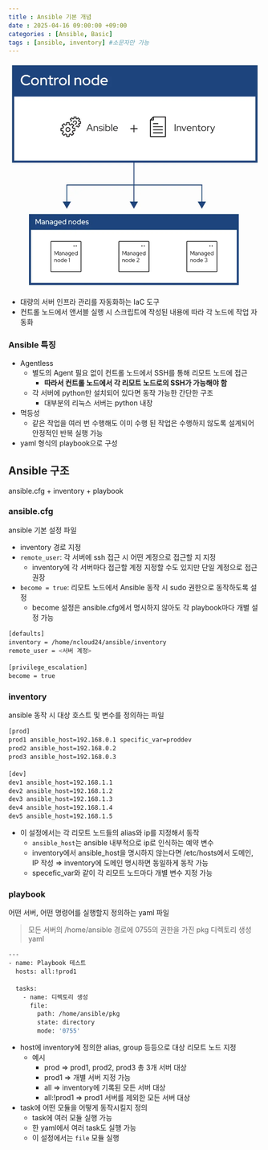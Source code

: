 ```yaml
---
title : Ansible 기본 개념
date : 2025-04-16 09:00:00 +09:00
categories : [Ansible, Basic]
tags : [ansible, inventory] #소문자만 가능
---
```


![Ansible1.png](/assets/img/linux/Ansible1.png)

- 대량의 서버 인프라 관리를 자동화하는 IaC 도구
- 컨트롤 노드에서 앤서블 실행 시 스크립트에 작성된 내용에 따라 각 노드에 작업 자동화

### Ansible 특징

- Agentless
    - 별도의 Agent 필요 없이 컨트롤 노드에서 SSH를 통해 리모트 노드에 접근
        - **따라서 컨트롤 노드에서 각 리모트 노드로의 SSH가 가능해야 함**
    - 각 서버에 python만 설치되어 있다면 동작 가능한 간단한 구조
        - 대부분의 리눅스 서버는 python 내장
- 멱등성
    - 같은 작업을 여러 번 수행해도 이미 수행 된 작업은 수행하지 않도록 설계되어 안정적인 반복 실행 가능
- yaml 형식의 playbook으로 구성

## Ansible 구조

ansible.cfg + inventory + playbook

### ansible.cfg

ansible 기본 설정 파일

- inventory 경로 지정
- `remote_user`: 각 서버에 ssh 접근 시 어떤 계정으로 접근할 지 지정
    - inventory에 각 서버마다 접근할 계정 지정할 수도 있지만 단일 계정으로 접근 권장
- `become = true`: 리모트 노드에서 Ansible 동작 시 sudo 권한으로 동작하도록 설정
    - become 설정은 ansible.cfg에서 명시하지 않아도 각 playbook마다 개별 설정 가능

```bash
[defaults]
inventory = /home/ncloud24/ansible/inventory
remote_user = <서버 계정>

[privilege_escalation]
become = true
```

### inventory

ansible 동작 시 대상 호스트 및 변수를 정의하는 파일

```bash
[prod]
prod1 ansible_host=192.168.0.1 specific_var=proddev
prod2 ansible_host=192.168.0.2
prod3 ansible_host=192.168.0.3

[dev]
dev1 ansible_host=192.168.1.1
dev2 ansible_host=192.168.1.2
dev3 ansible_host=192.168.1.3
dev4 ansible_host=192.168.1.4
dev5 ansible_host=192.168.1.5
```

- 이 설정에서는 각 리모트 노드들의 alias와 ip를 지정해서 동작
    - `ansible_host`는 ansible 내부적으로 ip로 인식하는 예약 변수
    - inventory에서 ansible_host을 명시하지 않는다면 /etc/hosts에서 도메인, IP 작성 ⇒ inventory에 도메인 명시하면 동일하게 동작 가능
    - specefic_var와 같이 각 리모트 노드마다 개별 변수 지정 가능

### playbook

어떤 서버, 어떤 명령어를 실행할지 정의하는 yaml 파일

> 모든 서버의 /home/ansible 경로에 0755의 권한을 가진 pkg 디렉토리 생성 yaml
> 

```bash
---
- name: Playbook 테스트
  hosts: all:!prod1

  tasks:
    - name: 디렉토리 생성
      file:
        path: /home/ansible/pkg
        state: directory
        mode: '0755'
```

- host에 inventory에 정의한 alias, group 등등으로 대상 리모트 노드 지정
    - 예시
        - prod ⇒ prod1, prod2, prod3 총 3개 서버 대상
        - prod1 ⇒ 개별 서버 지정 가능
        - all ⇒ inventory에 기록된 모든 서버 대상
        - all:!prod1 ⇒ prod1 서버를 제외한 모든 서버 대상
- task에 어떤 모듈을 어떻게 동작시킬지 정의
    - task에 여러 모듈 실행 가능
    - 한 yaml에서 여러 task도 실행 가능
    - 이 설정에서는 `file` 모듈 실행
